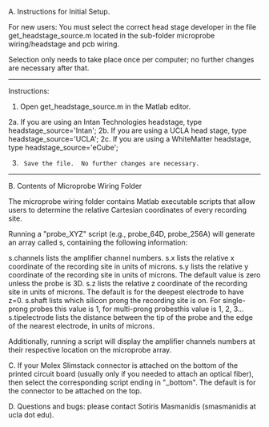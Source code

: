 A.  	Instructions for Initial Setup.

For new users:
You must select the correct head stage developer in the file get_headstage_source.m located in the sub-folder microprobe wiring/headstage and pcb wiring.

Selection only needs to take place once per computer; no further changes are necessary after that.


************************************************************
Instructions:

1.	Open get_headstage_source.m in the Matlab editor.

2a.	If you are using an Intan Technologies headstage, type headstage_source='Intan';
2b.	If you are using a UCLA head stage, type headstage_source='UCLA';
2c. If you are using a WhiteMatter headstage, type headstage_source='eCube';

3.  	Save the file.  No further changes are necessary.

*************************************************************


B.	Contents of Microprobe Wiring Folder

The microprobe wiring folder contains Matlab executable scripts that allow users to determine the relative Cartesian coordinates of every recording site.

Running a "probe_XYZ" script (e.g., probe_64D, probe_256A) will generate an array called s, containing the following information:

s.channels	lists the amplifier channel numbers. 
s.x		lists the relative x coordinate of the recording site in units of microns.
s.y		lists the relative y coordinate of the recording site in units of microns.  The default value is zero unless the probe is 3D.
s.z		lists the relative z coordinate of the recording site in units of microns.  The default is for the deepest electrode to have z=0.
s.shaft		lists which silicon prong the recording site is on.  For single-prong probes this value is 1, for multi-prong probesthis value is 1, 2, 3...
s.tipelectrode	lists the distance between the tip of the probe and the edge of the nearest electrode, in units of microns.


Additionally, running a script will display the amplifier channels numbers at their respective location on the microprobe array.


C. 	If your Molex Slimstack connector is attached on the bottom of the printed circuit board (usually only if you needed to attach an optical fiber), then
select the corresponding script ending in "_bottom".  The default is for the connector to be attached on the top.


D.	Questions and bugs: please contact Sotiris Masmanidis (smasmanidis at ucla dot edu).

